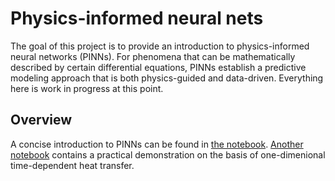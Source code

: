 # Physics-informed neural nets

The goal of this project is to provide an introduction to physics-informed neural networks (PINNs).
For phenomena that can be mathematically described by certain differential equations,
PINNs establish a predictive modeling approach that is both physics-guided and data-driven.
Everything here is work in progress at this point.

## Overview
A concise introduction to PINNs can be found in [the notebook](notebooks/intro.ipynb).
[Another notebook](notebooks/heat_equation_1d.ipynb) contains a practical demonstration
on the basis of one-dimenional time-dependent heat transfer.

